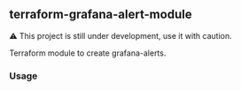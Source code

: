 ## terraform-grafana-alert-module

⚠️ This project is still under development, use it with caution.

Terraform module to create grafana-alerts.


### Usage

```

```


<!-- BEGIN_TF_DOCS -->

<!-- END_TF_DOCS -->






